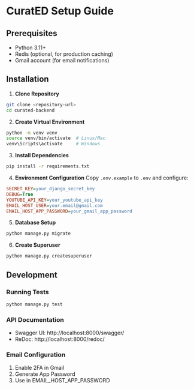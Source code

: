 # CuratED Setup Guide

## Prerequisites
- Python 3.11+
- Redis (optional, for production caching)
- Gmail account (for email notifications)

## Installation

1. **Clone Repository**
```bash
git clone <repository-url>
cd curated-backend
```

2. **Create Virtual Environment**
```bash
python -m venv venv
source venv/bin/activate  # Linux/Mac
venv\Scripts\activate     # Windows
```

3. **Install Dependencies**
```bash
pip install -r requirements.txt
```

4. **Environment Configuration**
Copy `.env.example` to `.env` and configure:
```ini
SECRET_KEY=your_django_secret_key
DEBUG=True
YOUTUBE_API_KEY=your_youtube_api_key
EMAIL_HOST_USER=your.email@gmail.com
EMAIL_HOST_APP_PASSWORD=your_gmail_app_password
```

5. **Database Setup**
```bash
python manage.py migrate
```

6. **Create Superuser**
```bash
python manage.py createsuperuser
```

## Development

### Running Tests
```bash
python manage.py test
```

### API Documentation
- Swagger UI: http://localhost:8000/swagger/
- ReDoc: http://localhost:8000/redoc/

### Email Configuration
1. Enable 2FA in Gmail
2. Generate App Password
3. Use in EMAIL_HOST_APP_PASSWORD
